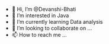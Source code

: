 - 👋 Hi, I’m @Devanshi-Bhati
- 👀 I’m interested in Java
- 🌱 I’m currently learning Data analysis
- 💞️ I’m looking to collaborate on ...
- 📫 How to reach me ...

<!---
Devanshi-Bhati/Devanshi-Bhati is a ✨ special ✨ repository because its `README.md` (this file) appears on your GitHub profile.
You can click the Preview link to take a look at your changes.
--->
